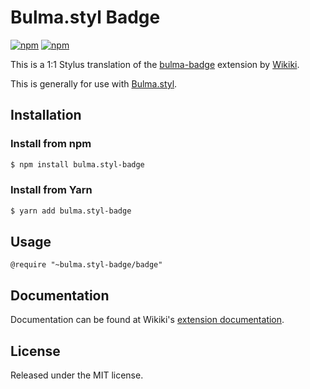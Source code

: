 # Bulma.styl Badge

[![npm](https://img.shields.io/npm/v/bulma.styl-badge.svg)](https://www.npmjs.com/package/bulma.styl-badge)
[![npm](https://img.shields.io/npm/dm/bulma.styl-badge.svg)](https://www.npmjs.com/package/bulma.styl-badge)

This is a 1:1 Stylus translation of the [bulma-badge](https://github.com/Wikiki/bulma-badge) extension by [Wikiki](https://github.com/Wikiki).

This is generally for use with [Bulma.styl](https://github.com/log1x/bulma.styl). 

## Installation 

### Install from npm

```sh
$ npm install bulma.styl-badge
```

### Install from Yarn 

```sh
$ yarn add bulma.styl-badge
```

## Usage 

```
@require "~bulma.styl-badge/badge"
```

## Documentation 

Documentation can be found at Wikiki's [extension documentation](https://wikiki.github.io/bulma-extensions/badge).

## License

Released under the MIT license.
